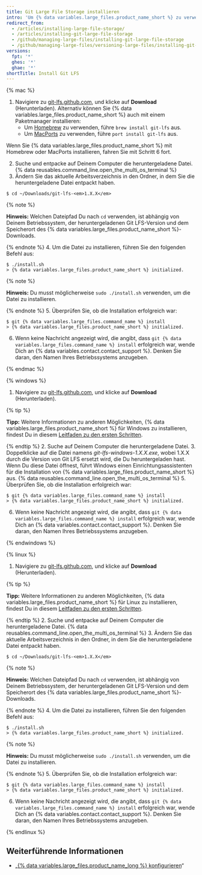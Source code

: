```yaml
---
title: Git Large File Storage installieren
intro: 'Um {% data variables.large_files.product_name_short %} zu verwenden, musst Du ein neues Programm separat von Git herunterladen und installieren.'
redirect_from:
  - /articles/installing-large-file-storage/
  - /articles/installing-git-large-file-storage
  - /github/managing-large-files/installing-git-large-file-storage
  - /github/managing-large-files/versioning-large-files/installing-git-large-file-storage
versions:
  fpt: '*'
  ghes: '*'
  ghae: '*'
shortTitle: Install Git LFS
---
```


{% mac %}

1. Navigiere zu [git-lfs.github.com](https://git-lfs.github.com), und klicke auf **Download** (Herunterladen). Alternativ können Sie {% data variables.large_files.product_name_short %} auch mit einem Paketmanager installieren:
    - Um [Homebrew](http://brew.sh/) zu verwenden, führe `brew install git-lfs` aus.
    - Um [MacPorts](https://www.macports.org/) zu verwenden, führe `port install git-lfs` aus.

 Wenn Sie {% data variables.large_files.product_name_short %} mit Homebrew oder MacPorts installieren, fahren Sie mit Schritt 6 fort.

2. Suche und entpacke auf Deinem Computer die heruntergeladene Datei.
{% data reusables.command_line.open_the_multi_os_terminal %}
3. Ändern Sie das aktuelle Arbeitsverzeichnis in den Ordner, in dem Sie die heruntergeladene Datei entpackt haben.
  ```shell
  $ cd ~/Downloads/git-lfs-<em>1.X.X</em>
  ```
 {% note %}

 **Hinweis:** Welchen Dateipfad Du nach `cd` verwenden, ist abhängig von Deinem Betriebssystem, der heruntergeladenen Git LFS-Version und dem Speicherort des {% data variables.large_files.product_name_short %}-Downloads.

 {% endnote %}
4. Um die Datei zu installieren, führen Sie den folgenden Befehl aus:
  ```shell
  $ ./install.sh
  > {% data variables.large_files.product_name_short %} initialized.
  ```
 {% note %}

 **Hinweis:** Du musst möglicherweise `sudo ./install.sh` verwenden, um die Datei zu installieren.

 {% endnote %}
5. Überprüfen Sie, ob die Installation erfolgreich war:
  ```shell
  $ git {% data variables.large_files.command_name %} install
  > {% data variables.large_files.product_name_short %} initialized.
  ```
6. Wenn keine Nachricht angezeigt wird, die angibt, dass `git {% data variables.large_files.command_name %} install` erfolgreich war, wende Dich an {% data variables.contact.contact_support %}. Denken Sie daran, den Namen Ihres Betriebssystems anzugeben.

{% endmac %}

{% windows %}

1. Navigiere zu [git-lfs.github.com](https://git-lfs.github.com), und klicke auf **Download** (Herunterladen).

  {% tip %}

  **Tipp:** Weitere Informationen zu anderen Möglichkeiten, {% data variables.large_files.product_name_short %} für Windows zu installieren, findest Du in diesem [Leitfaden zu den ersten Schritten](https://github.com/github/git-lfs#getting-started).

  {% endtip %}
2. Suche auf Deinem Computer die heruntergeladene Datei.
3. Doppelklicke auf die Datei namens *git-lfs-windows-1.X.X.exe*, wobei 1.X.X durch die Version von Git LFS ersetzt wird, die Du heruntergeladen hast. Wenn Du diese Datei öffnest, führt Windows einen Einrichtungsassistenten für die Installation von {% data variables.large_files.product_name_short %} aus.
{% data reusables.command_line.open_the_multi_os_terminal %}
5. Überprüfen Sie, ob die Installation erfolgreich war:
  ```shell
  $ git {% data variables.large_files.command_name %} install
  > {% data variables.large_files.product_name_short %} initialized.
  ```
6. Wenn keine Nachricht angezeigt wird, die angibt, dass `git {% data variables.large_files.command_name %} install` erfolgreich war, wende Dich an {% data variables.contact.contact_support %}. Denken Sie daran, den Namen Ihres Betriebssystems anzugeben.

{% endwindows %}

{% linux %}

1. Navigiere zu [git-lfs.github.com](https://git-lfs.github.com), und klicke auf **Download** (Herunterladen).

  {% tip %}

  **Tipp:** Weitere Informationen zu anderen Möglichkeiten, {% data variables.large_files.product_name_short %} für Linux zu installieren, findest Du in diesem [Leitfaden zu den ersten Schritten](https://github.com/github/git-lfs#getting-started).

  {% endtip %}
2. Suche und entpacke auf Deinem Computer die heruntergeladene Datei.
{% data reusables.command_line.open_the_multi_os_terminal %}
3. Ändern Sie das aktuelle Arbeitsverzeichnis in den Ordner, in dem Sie die heruntergeladene Datei entpackt haben.
  ```shell
  $ cd ~/Downloads/git-lfs-<em>1.X.X</em>
  ```
 {% note %}

 **Hinweis:** Welchen Dateipfad Du nach `cd` verwenden, ist abhängig von Deinem Betriebssystem, der heruntergeladenen Git LFS-Version und dem Speicherort des {% data variables.large_files.product_name_short %}-Downloads.

 {% endnote %}
4. Um die Datei zu installieren, führen Sie den folgenden Befehl aus:
  ```shell
  $ ./install.sh
  > {% data variables.large_files.product_name_short %} initialized.
  ```
 {% note %}

 **Hinweis:** Du musst möglicherweise `sudo ./install.sh` verwenden, um die Datei zu installieren.

 {% endnote %}
5. Überprüfen Sie, ob die Installation erfolgreich war:
  ```shell
  $ git {% data variables.large_files.command_name %} install
  > {% data variables.large_files.product_name_short %} initialized.
  ```
6. Wenn keine Nachricht angezeigt wird, die angibt, dass `git {% data variables.large_files.command_name %} install` erfolgreich war, wende Dich an {% data variables.contact.contact_support %}. Denken Sie daran, den Namen Ihres Betriebssystems anzugeben.

{% endlinux %}

## Weiterführende Informationen

- „[{% data variables.large_files.product_name_long %} konfigurieren](/articles/configuring-git-large-file-storage)“
